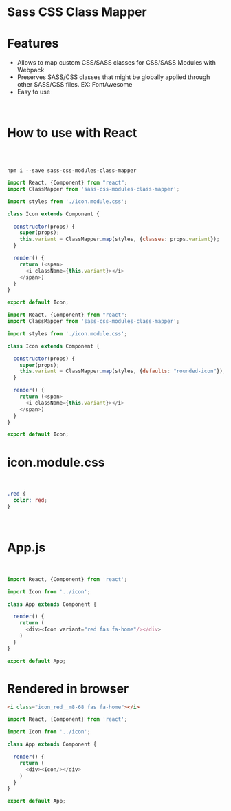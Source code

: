 # Sass CSS Class Mapper

<h1>Features</h1>
<ul>
<li>Allows to map custom CSS/SASS classes for CSS/SASS Modules with Webpack</li>
<li>Preserves SASS/CSS classes that might be globally applied through other SASS/CSS files. EX: FontAwesome</li>
<li>Easy to use</li>
</ul>
<br>
<h1>How to use with React</h1>
<br>
<pre><code>
npm i --save sass-css-modules-class-mapper
</pre></code>

```javascript
import React, {Component} from "react";
import ClassMapper from 'sass-css-modules-class-mapper';

import styles from './icon.module.css';

class Icon extends Component {

  constructor(props) {
    super(props);
    this.variant = ClassMapper.map(styles, {classes: props.variant});
  }

  render() {
    return (<span>
      <i className={this.variant}></i>
    </span>)
  }
}

export default Icon;
```
```javascript
import React, {Component} from "react";
import ClassMapper from 'sass-css-modules-class-mapper';

import styles from './icon.module.css';

class Icon extends Component {

  constructor(props) {
    super(props);
    this.variant = ClassMapper.map(styles, {defaults: "rounded-icon"});
  }

  render() {
    return (<span>
      <i className={this.variant}></i>
    </span>)
  }
}

export default Icon;
```


<h1>icon.module.css</h1>
<br>

```css
.red {
  color: red;
}
```

<br>
<h1>App.js</h1>
<br>

```javascript
import React, {Component} from 'react';

import Icon from '../icon';

class App extends Component {

  render() {
    return (
      <div><Icon variant="red fas fa-home"/></div>
    )
  }
}

export default App;

```

<h1>Rendered in browser</h1>

```html
<i class="icon_red__m8-68 fas fa-home"></i>
```

```javascript
import React, {Component} from 'react';

import Icon from '../icon';

class App extends Component {

  render() {
    return (
      <div><Icon/></div>
    )
  }
}

export default App;

```
